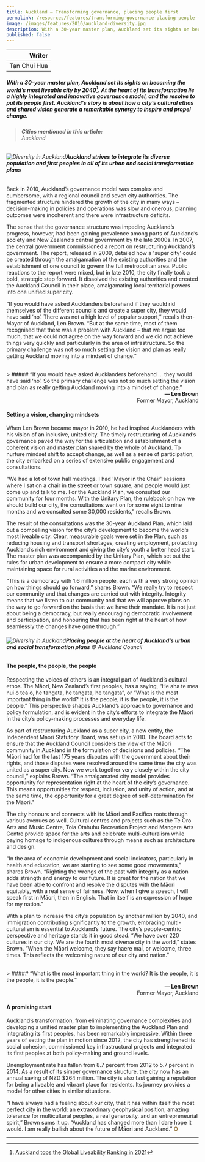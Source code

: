 ```yaml
---
title: Auckland – Transforming governance, placing people first
permalink: /resources/features/transforming-governance-placing-people-first/
image: /images/features/2016/auckland-diversity.jpg
description: With a 30-year master plan, Auckland set its sights on becoming the world’s most liveable city by 2040. At the heart of its transformation lie a highly integrated and innovative governance model, and the resolve to put its people first. Auckland's story is about how a city’s cultural ethos and shared vision generate a remarkable synergy to inspire and propel change.
published: false
---
```


| Writer |
|---:|
| Tan Chui Hua |

##### With a 30-year master plan, Auckland set its sights on becoming the world’s most liveable city by 2040[^1]. At the heart of its transformation lie a highly integrated and innovative governance model, and the resolve to put its people first. Auckland's story is about how a city’s cultural ethos and shared vision generate a remarkable synergy to inspire and propel change.

> ###### **Cities mentioned in this article:** <br> Auckland

###### ![Diversity in Auckland](/images/features/2016/auckland-diversity.jpg/)**Auckland strives to integrate its diverse population and first peoples in all of its urban and social transformation plans**

Back in 2010, Auckland’s governance model was complex and cumbersome, with a regional council and seven city authorities. The fragmented structure hindered the growth of the city in many ways – decision-making in policies and operations was slow and onerous, planning outcomes were incoherent and there were infrastructure deficits.

The sense that the governance structure was impeding Auckland’s progress, however, had been gaining prevalence among parts of Auckland’s society and New Zealand’s central government by the late 2000s. In 2007, the central government commissioned a report on restructuring Auckland’s government. The report, released in 2009, detailed how a 'super city' could be created through the amalgamation of the existing authorities and the establishment of one council to govern the full metropolitan area. Public reactions to the report were mixed, but in late 2010, the city finally took a bold, strategic step forward. It dissolved the existing authorities and created the Auckland Council in their place, amalgamating local territorial powers into one unified super city.

“If you would have asked Aucklanders beforehand if they would rid themselves of the different councils and create a super city, they would have said ‘no’. There was not a high level of popular support,” recalls then-Mayor of Auckland, Len Brown. “But at the same time, most of them recognised that there was a problem with Auckland – that we argue too much, that we could not agree on the way forward and we did not achieve things very quickly and particularly in the area of infrastructure. So the primary challenge was not so much setting the vision and plan as really getting Auckland moving into a mindset of change.”

<br>
> ##### “If you would have asked Aucklanders beforehand … they would have said ‘no’. So the primary challenge was not so much setting the vision and plan as really getting Auckland moving into a mindset of change.”

<div align="right"><b>— Len Brown</b><br> Former Mayor, Auckland</div>

#### **Setting a vision, changing mindsets**

When Len Brown became mayor in 2010, he had inspired Aucklanders with his vision of an inclusive, united city. The timely restructuring of Auckland’s governance paved the way for the articulation and establishment of a coherent vision and master plan shared by the whole of Auckland. To nurture mindset shift to accept change, as well as a sense of participation, the city embarked on a series of extensive public engagement and consultations.

“We had a lot of town hall meetings. I had 'Mayor in the Chair' sessions where I sat on a chair in the street or town square, and people would just come up and talk to me. For the Auckland Plan, we consulted our community for four months. With the Unitary Plan, the rulebook on how we should build our city, the consultations went on for some eight to nine months and we consulted some 30,000 residents,” recalls Brown.

The result of the consultations was the 30-year Auckland Plan, which laid out a compelling vision for the city’s development to become the world’s most liveable city. Clear, measurable goals were set in the Plan, such as reducing housing and transport shortages, creating employment, protecting Auckland’s rich environment and giving the city’s youth a better head start. The master plan was accompanied by the Unitary Plan, which set out the rules for urban development to ensure a more compact city while maintaining space for rural activities and the marine environment.

“This is a democracy with 1.6 million people, each with a very strong opinion on how things should go forward,” shares Brown. “We really try to respect our community and that changes are carried out with integrity. Integrity means that we listen to our community and that we will approve plans on the way to go forward on the basis that we have their mandate. It is not just about being a democracy, but really encouraging democratic involvement and participation, and honouring that has been right at the heart of how seamlessly the changes have gone through.”

###### ![Diversity in Auckland](/images/features/2016/auckland-people-first.jpg/)**Placing people at the heart of Auckland’s urban and social transformation plans** © Auckland Council

#### **The people, the people, the people**

Respecting the voices of others is an integral part of Auckland’s cultural ethos. The Māori, New Zealand’s first peoples, has a saying, “He aha te mea nui o tea o, he tangata, he tangata, he tangata”, or “What is the most important thing in the world? It is the people, it is the people, it is the people.” This perspective shapes Auckland’s approach to governance and policy formulation, and is evident in the city’s efforts to integrate the Māori in the city’s policy-making processes and everyday life.

As part of restructuring Auckland as a super city, a new entity, the Independent Māori Statutory Board, was set up in 2010. The board acts to ensure that the Auckland Council considers the view of the Māori community in Auckland in the formulation of decisions and policies. “The Māori had for the last 175 years disputes with the government about their rights, and those disputes were resolved around the same time the city was united as a super city. Now we work together very closely within the city council,” explains Brown. “The amalgamated city model provides opportunity for representation right at the heart of the city’s governance. This means opportunities for respect, inclusion, and unity of action, and at the same time, the opportunity for a great degree of self-determination for the Māori.”

The city honours and connects with its Māori and Pasifica roots through various avenues as well. Cultural centres and projects such as the Te Oro Arts and Music Centre, Toia Otahuhu Recreation Project and Mangere Arts Centre provide space for the arts and celebrate multi-culturalism while paying homage to indigenous cultures through means such as architecture and design.

“In the area of economic development and social indicators, particularly in health and education, we are starting to see some good movements,” shares Brown. “Righting the wrongs of the past with integrity as a nation adds strength and energy to our future. It is great for the nation that we have been able to confront and resolve the disputes with the Māori equitably, with a real sense of fairness. Now, when I give a speech, I will speak first in Māori, then in English. That in itself is an expression of hope for my nation.”

With a plan to increase the city’s population by another million by 2040, and immigration contributing significantly to the growth, embracing multi-culturalism is essential to Auckland’s future. The city’s people-centric perspective and heritage stands it in good stead. “We have over 220 cultures in our city. We are the fourth most diverse city in the world,” states Brown. “When the Māori welcome, they say haere mai, or welcome, three times. This reflects the welcoming nature of our city and nation.”

<br>
> ##### “What is the most important thing in the world? It is the people, it is the people, it is the people.”

<div align="right"><b>— Len Brown</b><br> Former Mayor, Auckland</div>

#### **A promising start**

Auckland’s transformation, from eliminating governance complexities and developing a unified master plan to implementing the Auckland Plan and integrating its first peoples, has been remarkably impressive. Within three years of setting the plan in motion since 2012, the city has strengthened its social cohesion, commissioned key infrastructural projects and integrated its first peoples at both policy-making and ground levels.

Unemployment rate has fallen from 8.7 percent from 2012 to 5.7 percent in 2014. As a result of its simper governance structure, the city now has an annual saving of NZD $264 million. The city is also fast gaining a reputation for being a liveable and vibrant place for residents. Its journey provides a model for other cities in similar situations.

“I have always had a feeling about our city, that it has within itself the most perfect city in the world: an extraordinary geophysical position, amazing tolerance for multicultural peoples, a real generosity, and an entrepreneurial spirit,” Brown sums it up. “Auckland has changed more than I dare hope it would. I am really bullish about the future of Māori and Auckland.” **<font color="#967942">O</font>**

---

[^1]: [Auckland tops the Global Liveability Ranking in 2021](https://www.eiu.com/n/auckland-tops-the-global-liveability-ranking/)
